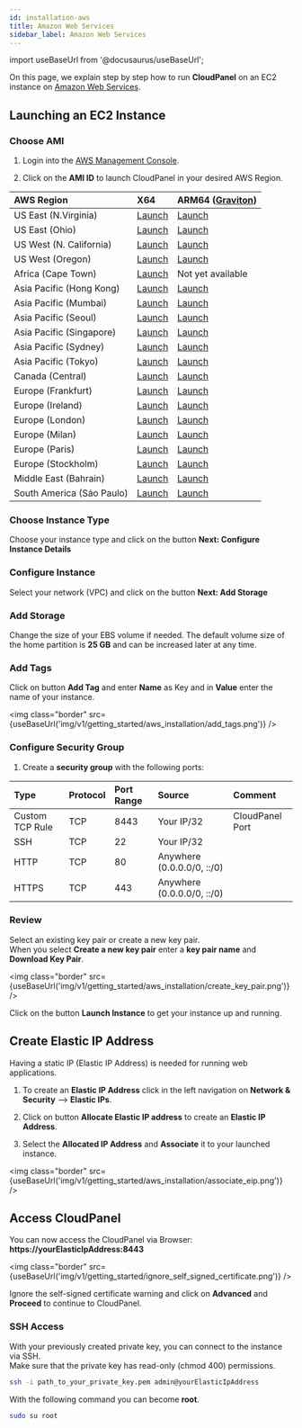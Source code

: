 ```yaml
---
id: installation-aws
title: Amazon Web Services
sidebar_label: Amazon Web Services
---
```


import useBaseUrl from '@docusaurus/useBaseUrl';

On this page, we explain step by step how to run **CloudPanel** on an EC2 instance on [Amazon Web Services](https://aws.amazon.com/).

## Launching an EC2 Instance

### Choose AMI

1) Login into the [AWS Management Console](https://console.aws.amazon.com/ec2/). <br />

2) Click on the **AMI ID** to launch CloudPanel in your desired AWS Region.

| AWS Region | X64 | ARM64 ([Graviton](https://aws.amazon.com/ec2/graviton/)) |
| :---  | :--- | :--- |
| US East (N.Virginia)      | [Launch](https://ami-launcher.clp.io/?region=us-east-1&arch=x86_64&version=1.0.7) | [Launch](https://ami-launcher.clp.io/?region=us-east-1&arch=arm64&version=1.0.7) |
| US East (Ohio)            | [Launch](https://ami-launcher.clp.io/?region=us-east-2&arch=x86_64&version=1.0.7) | [Launch](https://ami-launcher.clp.io/?region=us-east-2&arch=arm64&version=1.0.7) |
| US West (N. California)   | [Launch](https://ami-launcher.clp.io/?region=us-west-1&arch=x86_64&version=1.0.7) | [Launch](https://ami-launcher.clp.io/?region=us-west-1&arch=arm64&version=1.0.7) |
| US West (Oregon)          | [Launch](https://ami-launcher.clp.io/?region=us-west-2&arch=x86_64&version=1.0.7) | [Launch](https://ami-launcher.clp.io/?region=us-west-2&arch=arm64&version=1.0.7) |
| Africa (Cape Town)        | [Launch](https://ami-launcher.clp.io/?region=af-south-1&arch=x86_64&version=1.0.7) | Not yet available |
| Asia Pacific (Hong Kong)  | [Launch](https://ami-launcher.clp.io/?region=ap-east-1&arch=x86_64&version=1.0.7) | [Launch](https://ami-launcher.clp.io/?region=ap-east-1&arch=arm64&version=1.0.7) |
| Asia Pacific (Mumbai)     | [Launch](https://ami-launcher.clp.io/?region=ap-south-1&arch=x86_64&version=1.0.7) | [Launch](https://ami-launcher.clp.io/?region=ap-south-1&arch=arm64&version=1.0.7) |
| Asia Pacific (Seoul)      | [Launch](https://ami-launcher.clp.io/?region=ap-northeast-1&arch=x86_64&version=1.0.7) | [Launch](https://ami-launcher.clp.io/?region=ap-northeast-1&arch=arm64&version=1.0.7) |
| Asia Pacific (Singapore)  | [Launch](https://ami-launcher.clp.io/?region=ap-southeast-1&arch=x86_64&version=1.0.7) | [Launch](https://ami-launcher.clp.io/?region=ap-southeast-1&arch=arm64&version=1.0.7) |
| Asia Pacific (Sydney)     | [Launch](https://ami-launcher.clp.io/?region=ap-southeast-2&arch=x86_64&version=1.0.7) | [Launch](https://ami-launcher.clp.io/?region=ap-southeast-2&arch=arm64&version=1.0.7) |
| Asia Pacific (Tokyo)      | [Launch](https://ami-launcher.clp.io/?region=ap-northeast-1&arch=x86_64&version=1.0.7) | [Launch](https://ami-launcher.clp.io/?region=ap-northeast-1&arch=arm64&version=1.0.7) |
| Canada (Central)          | [Launch](https://ami-launcher.clp.io/?region=ca-central-1&arch=x86_64&version=1.0.7) | [Launch](https://ami-launcher.clp.io/?region=ca-central-1&arch=arm64&version=1.0.7) |
| Europe (Frankfurt)        | [Launch](https://ami-launcher.clp.io/?region=eu-central-1&arch=x86_64&version=1.0.7) | [Launch](https://ami-launcher.clp.io/?region=eu-central-1&arch=arm64&version=1.0.7) |
| Europe (Ireland)          | [Launch](https://ami-launcher.clp.io/?region=eu-west-1&arch=x86_64&version=1.0.7) | [Launch](https://ami-launcher.clp.io/?region=eu-west-1&arch=arm64&version=1.0.7) |
| Europe (London)           | [Launch](https://ami-launcher.clp.io/?region=eu-west-2&arch=x86_64&version=1.0.7) | [Launch](https://ami-launcher.clp.io/?region=eu-west-2&arch=arm64&version=1.0.7) |
| Europe (Milan)            | [Launch](https://ami-launcher.clp.io/?region=eu-south-1&arch=x86_64&version=1.0.7) | [Launch](https://ami-launcher.clp.io/?region=eu-south-1&arch=arm64&version=1.0.7) |
| Europe (Paris)            | [Launch](https://ami-launcher.clp.io/?region=eu-west-3&arch=x86_64&version=1.0.7) | [Launch](https://ami-launcher.clp.io/?region=eu-west-3&arch=arm64&version=1.0.7) |
| Europe (Stockholm)        | [Launch](https://ami-launcher.clp.io/?region=eu-north-1&arch=x86_64&version=1.0.7) | [Launch](https://ami-launcher.clp.io/?region=eu-north-1&arch=arm64&version=1.0.7) |
| Middle East (Bahrain)     | [Launch](https://ami-launcher.clp.io/?region=me-south-1&arch=x86_64&version=1.0.7) | [Launch](https://ami-launcher.clp.io/?region=me-south-1&arch=arm64&version=1.0.7) |
| South America (Sáo Paulo) | [Launch](https://ami-launcher.clp.io/?region=sa-east-1&arch=x86_64&version=1.0.7) | [Launch](https://ami-launcher.clp.io/?region=sa-east-1&arch=arm64&version=1.0.7) |

### Choose Instance Type

Choose your instance type and click on the button **Next: Configure Instance Details** 

### Configure Instance

Select your network (VPC) and click on the button **Next: Add Storage**

### Add Storage

Change the size of your EBS volume if needed. The default volume size of the home partition is **25 GB** and can be increased later at any time.

### Add Tags

Click on button **Add Tag** and enter **Name** as Key and in **Value** enter the name of your instance.

<img class="border" src={useBaseUrl('img/v1/getting_started/aws_installation/add_tags.png')} />

### Configure Security Group

1) Create a **security group** with the following ports:

| Type | Protocol | Port Range  | Source  | Comment         |
| :--- | :---     | :---        |  :---   | :---            |
| Custom TCP Rule | TCP | 8443 | Your IP/32 | CloudPanel Port  |
| SSH             | TCP | 22   | Your IP/32 |                  |
| HTTP            | TCP | 80   | Anywhere (0.0.0.0/0, ::/0) ||
| HTTPS           | TCP | 443  | Anywhere (0.0.0.0/0, ::/0) ||

### Review

Select an existing key pair or create a new key pair. <br />
When you select **Create a new key pair** enter a **key pair name** and **Download Key Pair**.

<img class="border" src={useBaseUrl('img/v1/getting_started/aws_installation/create_key_pair.png')} />

Click on the button **Launch Instance** to get your instance up and running.

## Create Elastic IP Address

Having a static IP (Elastic IP Address) is needed for running web applications. <br />

1) To create an **Elastic IP Address** click in the left navigation on **Network & Security** --> **Elastic IPs**.

2) Click on button **Allocate Elastic IP address** to create an **Elastic IP Address**.

3) Select the **Allocated IP Address** and **Associate** it to your launched instance.

<img class="border" src={useBaseUrl('img/v1/getting_started/aws_installation/associate_eip.png')} />

## Access CloudPanel

You can now access the CloudPanel via Browser: **https://yourElasticIpAddress:8443**

<img class="border" src={useBaseUrl('img/v1/getting_started/ignore_self_signed_certificate.png')} />

Ignore the self-signed certificate warning and click on **Advanced** and **Proceed** to continue to CloudPanel.

### SSH Access

With your previously created private key, you can connect to the instance via SSH. <br />
Make sure that the private key has read-only (chmod 400) permissions.

```bash
ssh -i path_to_your_private_key.pem admin@yourElasticIpAddress
```

With the following command you can become **root**.

```bash
sudo su root
```